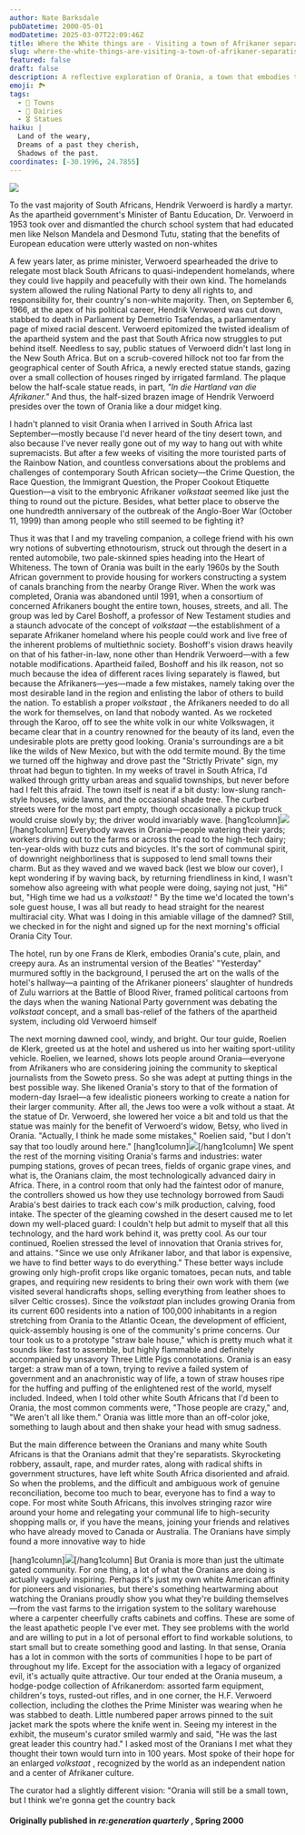```yaml
---
author: Nate Barksdale
pubDatetime: 2000-05-01
modDatetime: 2025-03-07T22:09:46Z
title: Where the White things are - Visiting a town of Afrikaner separatists
slug: where-the-white-things-are-visiting-a-town-of-afrikaner-separatists
featured: false
draft: false
description: A reflective exploration of Orania, a town that embodies the legacy of apartheid ideologies while striving to carve out an Afrikaner identity in contemporary South Africa.
emoji: 🏞️
tags:
  - 🏡 Towns
  - 🥛 Dairies
  - 🎖️ Statues
haiku: |
  Land of the weary,  
  Dreams of a past they cherish,  
  Shadows of the past.
coordinates: [-30.1996, 24.7855]
---
```


![](https://www.natebarksdale.com/wp-content/uploads/2000/05/ZA41.jpg)

To the vast majority of South Africans, Hendrik Verwoerd is hardly a martyr. As the apartheid government's Minister of Bantu Education, Dr. Verwoerd in 1953 took over and dismantled the church school system that had educated men like Nelson Mandela and Desmond Tutu, stating that the benefits of European education were utterly wasted on non-whites

A few years later, as prime minister, Verwoerd spearheaded the drive to relegate most black South Africans to quasi-independent homelands, where they could live happily and peacefully with their own kind. The homelands system allowed the ruling National Party to deny all rights to, and responsibility for, their country's non-white majority. Then, on September 6, 1966, at the apex of his political career, Hendrik Verwoerd was cut down, stabbed to death in Parliament by Demetrio Tsafendas, a parliamentary page of mixed racial descent. Verwoerd epitomized the twisted idealism of the apartheid system and the past that South Africa now struggles to put behind itself. Needless to say, public statues of Verwoerd didn't last long in the New South Africa. But on a scrub-covered hillock not too far from the geographical center of South Africa, a newly erected statue stands, gazing over a small collection of houses ringed by irrigated farmland. The plaque below the half-scale statue reads, in part, _"In die Hartland van die Afrikaner."_ And thus, the half-sized brazen image of Hendrik Verwoerd presides over the town of Orania like a dour midget king.

I hadn't planned to visit Orania when I arrived in South Africa last September—mostly because I'd never heard of the tiny desert town, and also because I've never really gone out of my way to hang out with white supremacists. But after a few weeks of visiting the more touristed parts of the Rainbow Nation, and countless conversations about the problems and challenges of contemporary South African society—the Crime Question, the Race Question, the Immigrant Question, the Proper Cookout Etiquette Question—a visit to the embryonic Afrikaner _volkstaat_ seemed like just the thing to round out the picture. Besides, what better place to observe the one hundredth anniversary of the outbreak of the Anglo-Boer War (October 11, 1999) than among people who still seemed to be fighting it?

Thus it was that I and my traveling companion, a college friend with his own wry notions of subverting ethnotourism, struck out through the desert in a rented automobile, two pale-skinned spies heading into the Heart of Whiteness. The town of Orania was built in the early 1960s by the South African government to provide housing for workers constructing a system of canals branching from the nearby Orange River. When the work was completed, Orania was abandoned until 1991, when a consortium of concerned Afrikaners bought the entire town, houses, streets, and all. The group was led by Carel Boshoff, a professor of New Testament studies and a staunch advocate of the concept of _volkstaat_ —the establishment of a separate Afrikaner homeland where his people could work and live free of the inherent problems of multiethnic society. Boshoff's vision draws heavily on that of his father-in-law, none other than Hendrik Verwoerd—with a few notable modifications. Apartheid failed, Boshoff and his ilk reason, not so much because the idea of different races living separately is flawed, but because the Afrikaners—yes—made a few mistakes, namely taking over the most desirable land in the region and enlisting the labor of others to build the nation. To establish a proper _volkstaat_ , the Afrikaners needed to do all the work for themselves, on land that nobody wanted. As we rocketed through the Karoo, off to see the white volk in our white Volkswagen, it became clear that in a country renowned for the beauty of its land, even the undesirable plots are pretty good looking. Orania's surroundings are a bit like the wilds of New Mexico, but with the odd termite mound. By the time we turned off the highway and drove past the "Strictly Private" sign, my throat had begun to tighten. In my weeks of travel in South Africa, I'd walked through gritty urban areas and squalid townships, but never before had I felt this afraid. The town itself is neat if a bit dusty: low-slung ranch-style houses, wide lawns, and the occasional shade tree. The curbed streets were for the most part empty, though occasionally a pickup truck would cruise slowly by; the driver would invariably wave. [hang1column]![](https://www.natebarksdale.com/wp-content/uploads/2000/05/ZA42.jpg)[/hang1column] Everybody waves in Orania—people watering their yards; workers driving out to the farms or across the road to the high-tech dairy; ten-year-olds with buzz cuts and bicycles. It's the sort of communal spirit, of downright neighborliness that is supposed to lend small towns their charm. But as they waved and we waved back (lest we blow our cover), I kept wondering if by waving back, by returning friendliness in kind, I wasn't somehow also agreeing with what people were doing, saying not just, "Hi" but, "High time we had us a _volkstaat!_ " By the time we'd located the town's sole guest house, I was all but ready to head straight for the nearest multiracial city. What was I doing in this amiable village of the damned? Still, we checked in for the night and signed up for the next morning's official Orania City Tour.

The hotel, run by one Frans de Klerk, embodies Orania's cute, plain, and creepy aura. As an instrumental version of the Beatles' "Yesterday" murmured softly in the background, I perused the art on the walls of the hotel's hallway—a painting of the Afrikaner pioneers' slaughter of hundreds of Zulu warriors at the Battle of Blood River, framed political cartoons from the days when the waning National Party government was debating the _volkstaat_ concept, and a small bas-relief of the fathers of the apartheid system, including old Verwoerd himself

The next morning dawned cool, windy, and bright. Our tour guide, Roelien de Klerk, greeted us at the hotel and ushered us into her waiting sport-utility vehicle. Roelien, we learned, shows lots people around Orania—everyone from Afrikaners who are considering joining the community to skeptical journalists from the Soweto press. So she was adept at putting things in the best possible way. She likened Orania's story to that of the formation of modern-day Israel—a few idealistic pioneers working to create a nation for their larger community. After all, the Jews too were a volk without a staat. At the statue of Dr. Verwoerd, she lowered her voice a bit and told us that the statue was mainly for the benefit of Verwoerd's widow, Betsy, who lived in Orania. "Actually, I think he made some mistakes," Roelien said, "but I don't say that too loudly around here." [hang1column]![](https://www.natebarksdale.com/wp-content/uploads/2000/05/ZA40.jpg)[/hang1column] We spent the rest of the morning visiting Orania's farms and industries: water pumping stations, groves of pecan trees, fields of organic grape vines, and what is, the Oranians claim, the most technologically advanced dairy in Africa. There, in a control room that only had the faintest odor of manure, the controllers showed us how they use technology borrowed from Saudi Arabia's best dairies to track each cow's milk production, calving, food intake. The specter of the gleaming cowshed in the desert caused me to let down my well-placed guard: I couldn't help but admit to myself that all this technology, and the hard work behind it, was pretty cool. As our tour continued, Roelien stressed the level of innovation that Orania strives for, and attains. "Since we use only Afrikaner labor, and that labor is expensive, we have to find better ways to do everything." These better ways include growing only high-profit crops like organic tomatoes, pecan nuts, and table grapes, and requiring new residents to bring their own work with them (we visited several handicrafts shops, selling everything from leather shoes to silver Celtic crosses). Since the _volkstaat_ plan includes growing Orania from its current 600 residents into a nation of 100,000 inhabitants in a region stretching from Orania to the Atlantic Ocean, the development of efficient, quick-assembly housing is one of the community's prime concerns. Our tour took us to a prototype "straw bale house," which is pretty much what it sounds like: fast to assemble, but highly flammable and definitely accompanied by unsavory Three Little Pigs connotations. Orania is an easy target: a straw man of a town, trying to revive a failed system of government and an anachronistic way of life, a town of straw houses ripe for the huffing and puffing of the enlightened rest of the world, myself included. Indeed, when I told other white South Africans that I'd been to Orania, the most common comments were, "Those people are crazy," and, "We aren't all like them." Orania was little more than an off-color joke, something to laugh about and then shake your head with smug sadness.

But the main difference between the Oranians and many white South Africans is that the Oranians admit that they're separatists. Skyrocketing robbery, assault, rape, and murder rates, along with radical shifts in government structures, have left white South Africa disoriented and afraid. So when the problems, and the difficult and ambiguous work of genuine reconciliation, become too much to bear, everyone has to find a way to cope. For most white South Africans, this involves stringing razor wire around your home and relegating your communal life to high-security shopping malls or, if you have the means, joining your friends and relatives who have already moved to Canada or Australia. The Oranians have simply found a more innovative way to hide

[hang1column]![](https://www.natebarksdale.com/wp-content/uploads/2000/05/ZA43.jpg)[/hang1column] But Orania is more than just the ultimate gated community. For one thing, a lot of what the Oranians are doing is actually vaguely inspiring. Perhaps it's just my own white American affinity for pioneers and visionaries, but there's something heartwarming about watching the Oranians proudly show you what they're building themselves—from the vast farms to the irrigation system to the solitary warehouse where a carpenter cheerfully crafts cabinets and coffins. These are some of the least apathetic people I've ever met. They see problems with the world and are willing to put in a lot of personal effort to find workable solutions, to start small but to create something good and lasting. In that sense, Orania has a lot in common with the sorts of communities I hope to be part of throughout my life. Except for the association with a legacy of organized evil, it's actually quite attractive. Our tour ended at the Orania museum, a hodge-podge collection of Afrikanerdom: assorted farm equipment, children's toys, rusted-out rifles, and in one corner, the H.F. Verwoerd collection, including the clothes the Prime Minister was wearing when he was stabbed to death. Little numbered paper arrows pinned to the suit jacket mark the spots where the knife went in. Seeing my interest in the exhibit, the museum's curator smiled warmly and said, "He was the last great leader this country had." I asked most of the Oranians I met what they thought their town would turn into in 100 years. Most spoke of their hope for an enlarged _volkstaat_ , recognized by the world as an independent nation and a center of Afrikaner culture.

The curator had a slightly different vision: "Orania will still be a small town, but I think we're gonna get the country back

#### Originally published in _re:generation quarterly_ , Spring 2000

